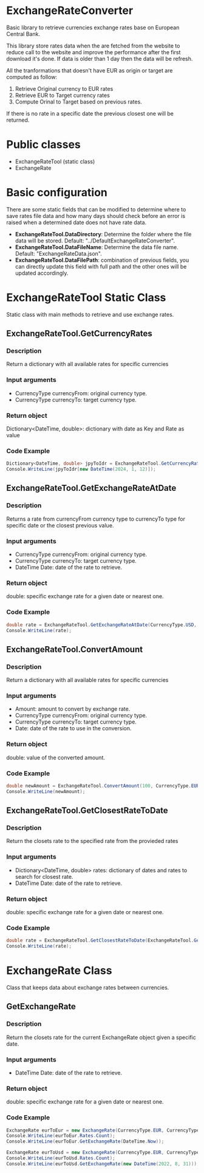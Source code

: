 # ExchangeRateConverter
Basic library to retrieve currencies exchange rates base on European Central Bank.

This library store rates data when the are fetched from the website to reduce call to the website and improve the performance after the first download it's done.
If data is older than 1 day then the data will be refresh.

All the tranformations that doesn't have EUR as origin or target are computed as follow:
1. Retrieve Original currency to EUR rates
1. Retrieve EUR to Target currency rates
1. Compute Orinal to Target based on previous rates.

If there is no rate in a specific date the previous closest one will be returned.

# Public classes
* ExchangeRateTool (static class)
* ExchangeRate

# Basic configuration
There are some static fields that can be modified to determine where to save rates file data and how many days should check before an error is raised when a determined date does not have rate data.

* **ExchangeRateTool.DataDirectory**: Determine the folder where the file data will be stored. Default: "../DefaultExchangeRateConverter".
* **ExchangeRateTool.DataFileName**: Determine the data file name. Default: "ExchangeRateData.json".
* **ExchangeRateTool.DataFilePath**: combination of previous fields, you can directly update this field with full path and the other ones will be updated accordingly.

# ExchangeRateTool Static Class
Static class with main methods to retrieve and use exchange rates.

## ExchangeRateTool.GetCurrencyRates
### Description
Return a dictionary with all available rates for specific currencies
### Input arguments
* CurrencyType currencyFrom: original currency type.
* CurrencyType currencyTo: target currency type.
### Return object
Dictionary<DateTime, double>: dictionary with date as Key and Rate as value
### Code Example
```c#
Dictionary<DateTime, double> jpyToIdr = ExchangeRateTool.GetCurrencyRates(CurrencyType.JPY, CurrencyType.IDR);
Console.WriteLine(jpyToIdr[new DateTime(2024, 1, 12)]);
```

## ExchangeRateTool.GetExchangeRateAtDate
### Description
Returns a rate from currencyFrom currency type to currencyTo type for specific date or the closest previous value.
### Input arguments
* CurrencyType currencyFrom: original currency type.
* CurrencyType currencyTo: target currency type.
* DateTime Date: date of the rate to retrieve.
### Return object
double: specific exchange rate for a given date or nearest one.
### Code Example
```c#
double rate = ExchangeRateTool.GetExchangeRateAtDate(CurrencyType.USD, CurrencyType.GBP, new DateTime(2024, 1, 12));
Console.WriteLine(rate);
```

## ExchangeRateTool.ConvertAmount
### Description
Return a dictionary with all available rates for specific currencies
### Input arguments
* Amount: amount to convert by exchange rate.
* CurrencyType currencyFrom: original currency type.
* CurrencyType currencyTo: target currency type.
* Date: date of the rate to use in the conversion.
### Return object
double: value of the converted amount.
### Code Example
```c#
double newAmount = ExchangeRateTool.ConvertAmount(100, CurrencyType.EUR, CurrencyType.USD, new DateTime(2023, 06, 06));
Console.WriteLine(newAmount);
```

## ExchangeRateTool.GetClosestRateToDate
### Description
Return the closets rate to the specified rate from the provieded rates
### Input arguments
* Dictionary<DateTime, double> rates: dictionary of dates and rates to search for closest rate.
* DateTime Date: date of the rate to retrieve.
### Return object
double: specific exchange rate for a given date or nearest one.
### Code Example
```c#
double rate = ExchangeRateTool.GetClosestRateToDate(ExchangeRateTool.GetCurrencyRates(CurrencyType.USD, CurrencyType.GBP), new DateTime(2024, 1, 1));
Console.WriteLine(rate);
```

# ExchangeRate Class
Class that keeps data about exchange rates between currencies.

## GetExchangeRate
### Description
Return the closets rate for the current ExchangeRate object given a specific date.
### Input arguments
* DateTime Date: date of the rate to retrieve.
### Return object
double: specific exchange rate for a given date or nearest one.
### Code Example
```c#
ExchangeRate eurToEur = new ExchangeRate(CurrencyType.EUR, CurrencyType.EUR);
Console.WriteLine(eurToEur.Rates.Count);
Console.WriteLine(eurToEur.GetExchangeRate(DateTime.Now));

ExchangeRate eurToUsd = new ExchangeRate(CurrencyType.EUR, CurrencyType.USD);
Console.WriteLine(eurToUsd.Rates.Count);
Console.WriteLine(eurToUsd.GetExchangeRate(new DateTime(2022, 8, 31)));
```
